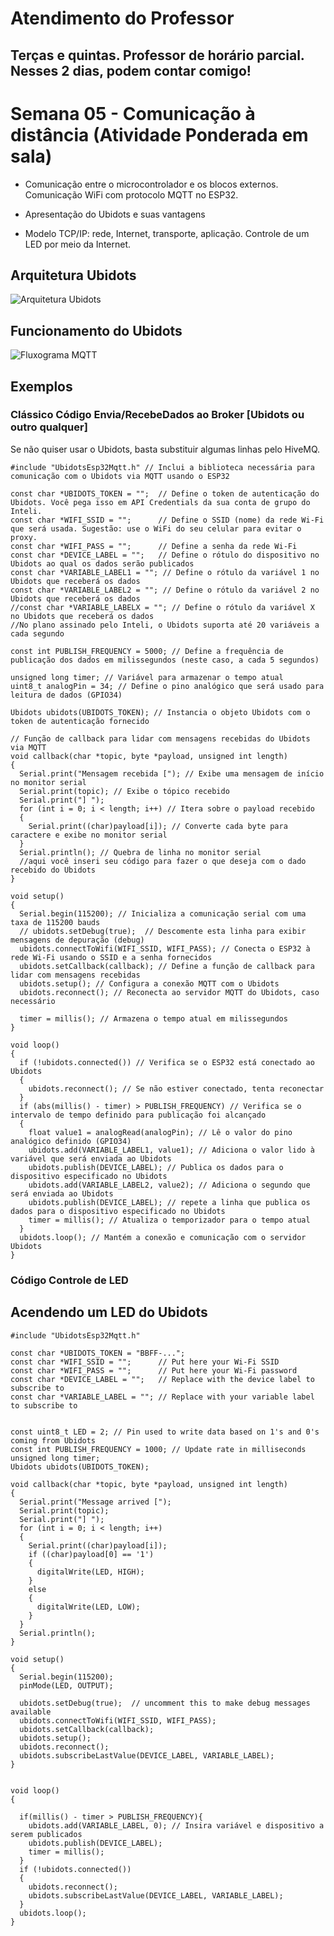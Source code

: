 # Atendimento do Professor

## Terças e quintas. Professor de horário parcial. Nesses 2 dias, podem contar comigo!

# Semana 05 - Comunicação à distância (Atividade Ponderada em sala)

* Comunicação entre o microcontrolador e os blocos externos. Comunicação WiFi com protocolo MQTT no ESP32. 

* Apresentação do Ubidots e suas vantagens

* Modelo TCP/IP: rede, Internet, transporte, aplicação. Controle de um LED por meio da Internet.

## Arquitetura Ubidots

![Arquitetura Ubidots](https://github.com/agodoi/m04-semana05/blob/main/imgs/arquiteturaUbidots.jpg)

## Funcionamento do Ubidots

![Fluxograma MQTT](https://github.com/agodoi/m04-semana05/blob/main/imgs/fluxogramaMqtt.png)

## Exemplos


### Clássico Código Envia/RecebeDados ao Broker [Ubidots ou outro qualquer]

Se não quiser usar o Ubidots, basta substituir algumas linhas pelo HiveMQ.

```
#include "UbidotsEsp32Mqtt.h" // Inclui a biblioteca necessária para comunicação com o Ubidots via MQTT usando o ESP32

const char *UBIDOTS_TOKEN = "";  // Define o token de autenticação do Ubidots. Você pega isso em API Credentials da sua conta de grupo do Inteli.
const char *WIFI_SSID = "";      // Define o SSID (nome) da rede Wi-Fi que será usada. Sugestão: use o WiFi do seu celular para evitar o proxy.
const char *WIFI_PASS = "";      // Define a senha da rede Wi-Fi
const char *DEVICE_LABEL = "";   // Define o rótulo do dispositivo no Ubidots ao qual os dados serão publicados
const char *VARIABLE_LABEL1 = ""; // Define o rótulo da variável 1 no Ubidots que receberá os dados
const char *VARIABLE_LABEL2 = ""; // Define o rótulo da variável 2 no Ubidots que receberá os dados
//const char *VARIABLE_LABELX = ""; // Define o rótulo da variável X no Ubidots que receberá os dados
//No plano assinado pelo Inteli, o Ubidots suporta até 20 variáveis a cada segundo

const int PUBLISH_FREQUENCY = 5000; // Define a frequência de publicação dos dados em milissegundos (neste caso, a cada 5 segundos)

unsigned long timer; // Variável para armazenar o tempo atual
uint8_t analogPin = 34; // Define o pino analógico que será usado para leitura de dados (GPIO34)

Ubidots ubidots(UBIDOTS_TOKEN); // Instancia o objeto Ubidots com o token de autenticação fornecido

// Função de callback para lidar com mensagens recebidas do Ubidots via MQTT
void callback(char *topic, byte *payload, unsigned int length)
{
  Serial.print("Mensagem recebida ["); // Exibe uma mensagem de início no monitor serial
  Serial.print(topic); // Exibe o tópico recebido
  Serial.print("] ");
  for (int i = 0; i < length; i++) // Itera sobre o payload recebido
  {
    Serial.print((char)payload[i]); // Converte cada byte para caractere e exibe no monitor serial
  }
  Serial.println(); // Quebra de linha no monitor serial
  //aqui você inseri seu código para fazer o que deseja com o dado recebido do Ubidots
}

void setup()
{
  Serial.begin(115200); // Inicializa a comunicação serial com uma taxa de 115200 bauds
  // ubidots.setDebug(true);  // Descomente esta linha para exibir mensagens de depuração (debug)
  ubidots.connectToWifi(WIFI_SSID, WIFI_PASS); // Conecta o ESP32 à rede Wi-Fi usando o SSID e a senha fornecidos
  ubidots.setCallback(callback); // Define a função de callback para lidar com mensagens recebidas
  ubidots.setup(); // Configura a conexão MQTT com o Ubidots
  ubidots.reconnect(); // Reconecta ao servidor MQTT do Ubidots, caso necessário

  timer = millis(); // Armazena o tempo atual em milissegundos
}

void loop()
{
  if (!ubidots.connected()) // Verifica se o ESP32 está conectado ao Ubidots
  {
    ubidots.reconnect(); // Se não estiver conectado, tenta reconectar
  }
  if (abs(millis() - timer) > PUBLISH_FREQUENCY) // Verifica se o intervalo de tempo definido para publicação foi alcançado
  {
    float value1 = analogRead(analogPin); // Lê o valor do pino analógico definido (GPIO34)
    ubidots.add(VARIABLE_LABEL1, value1); // Adiciona o valor lido à variável que será enviada ao Ubidots
    ubidots.publish(DEVICE_LABEL); // Publica os dados para o dispositivo especificado no Ubidots
    ubidots.add(VARIABLE_LABEL2, value2); // Adiciona o segundo que será enviada ao Ubidots
    ubidots.publish(DEVICE_LABEL); // repete a linha que publica os dados para o dispositivo especificado no Ubidots
    timer = millis(); // Atualiza o temporizador para o tempo atual
  }
  ubidots.loop(); // Mantém a conexão e comunicação com o servidor Ubidots
}
```

### Código Controle de LED

## Acendendo um LED do Ubidots

```
#include "UbidotsEsp32Mqtt.h"

const char *UBIDOTS_TOKEN = "BBFF-...";
const char *WIFI_SSID = "";      // Put here your Wi-Fi SSID
const char *WIFI_PASS = "";      // Put here your Wi-Fi password
const char *DEVICE_LABEL = "";   // Replace with the device label to subscribe to
const char *VARIABLE_LABEL = ""; // Replace with your variable label to subscribe to


const uint8_t LED = 2; // Pin used to write data based on 1's and 0's coming from Ubidots
const int PUBLISH_FREQUENCY = 1000; // Update rate in milliseconds
unsigned long timer;
Ubidots ubidots(UBIDOTS_TOKEN);

void callback(char *topic, byte *payload, unsigned int length)
{
  Serial.print("Message arrived [");
  Serial.print(topic);
  Serial.print("] ");
  for (int i = 0; i < length; i++)
  {
    Serial.print((char)payload[i]);
    if ((char)payload[0] == '1')
    {
      digitalWrite(LED, HIGH);
    }
    else
    {
      digitalWrite(LED, LOW);
    }
  }
  Serial.println();
}

void setup()
{
  Serial.begin(115200);
  pinMode(LED, OUTPUT);

  ubidots.setDebug(true);  // uncomment this to make debug messages available
  ubidots.connectToWifi(WIFI_SSID, WIFI_PASS);
  ubidots.setCallback(callback);
  ubidots.setup();
  ubidots.reconnect();
  ubidots.subscribeLastValue(DEVICE_LABEL, VARIABLE_LABEL); 
}


void loop()
{

  if(millis() - timer > PUBLISH_FREQUENCY){
    ubidots.add(VARIABLE_LABEL, 0); // Insira variável e dispositivo a serem publicados
    ubidots.publish(DEVICE_LABEL);
    timer = millis();
  }
  if (!ubidots.connected())
  {
    ubidots.reconnect();
    ubidots.subscribeLastValue(DEVICE_LABEL, VARIABLE_LABEL); 
  }
  ubidots.loop();
}
```

